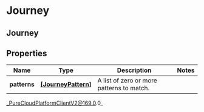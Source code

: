 # Journey

## Journey

## Properties

|Name | Type | Description | Notes|
|------------ | ------------- | ------------- | -------------|
| **patterns** | [**[JourneyPattern]**]([JourneyPattern]) | A list of zero or more patterns to match. | |



_PureCloudPlatformClientV2@169.0.0_
